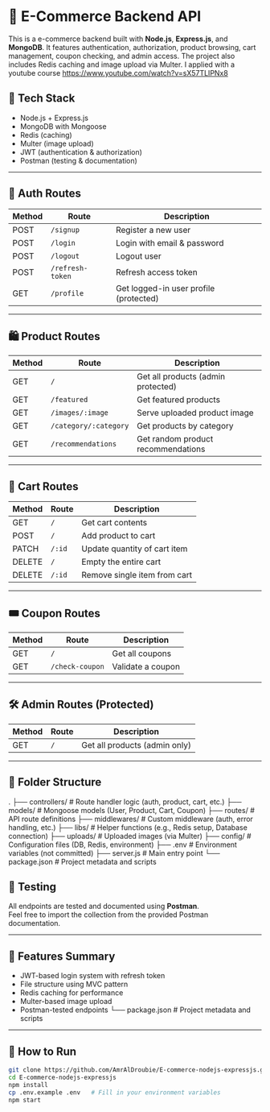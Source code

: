 # 🛒 E-Commerce Backend API

This is a e-commerce backend built with **Node.js**, **Express.js**, and **MongoDB**. It features authentication, authorization, product browsing, cart management, coupon checking, and admin access. The project also includes Redis caching and image upload via Multer.
I applied with a youtube course https://www.youtube.com/watch?v=sX57TLIPNx8

## 🚀 Tech Stack

- Node.js + Express.js
- MongoDB with Mongoose
- Redis (caching)
- Multer (image upload)
- JWT (authentication & authorization)
- Postman (testing & documentation)

---

## 🔐 Auth Routes

| Method | Route            | Description                            |
| ------ | ---------------- | -------------------------------------- |
| POST   | `/signup`        | Register a new user                    |
| POST   | `/login`         | Login with email & password            |
| POST   | `/logout`        | Logout user                            |
| POST   | `/refresh-token` | Refresh access token                   |
| GET    | `/profile`       | Get logged-in user profile (protected) |

---

## 🛍️ Product Routes

| Method | Route                 | Description                        |
| ------ | --------------------- | ---------------------------------- |
| GET    | `/`                   | Get all products (admin protected) |
| GET    | `/featured`           | Get featured products              |
| GET    | `/images/:image`      | Serve uploaded product image       |
| GET    | `/category/:category` | Get products by category           |
| GET    | `/recommendations`    | Get random product recommendations |

---

## 🛒 Cart Routes

| Method | Route  | Description                  |
| ------ | ------ | ---------------------------- |
| GET    | `/`    | Get cart contents            |
| POST   | `/`    | Add product to cart          |
| PATCH  | `/:id` | Update quantity of cart item |
| DELETE | `/`    | Empty the entire cart        |
| DELETE | `/:id` | Remove single item from cart |

---

## 🎟️ Coupon Routes

| Method | Route           | Description       |
| ------ | --------------- | ----------------- |
| GET    | `/`             | Get all coupons   |
| GET    | `/check-coupon` | Validate a coupon |

---

## 🛠️ Admin Routes (Protected)

| Method | Route | Description                   |
| ------ | ----- | ----------------------------- |
| GET    | `/`   | Get all products (admin only) |

---

## 📂 Folder Structure

.
├── controllers/ # Route handler logic (auth, product, cart, etc.)
├── models/ # Mongoose models (User, Product, Cart, Coupon)
├── routes/ # API route definitions
├── middlewares/ # Custom middleware (auth, error handling, etc.)
├── libs/ # Helper functions (e.g., Redis setup, Database connection)
├── uploads/ # Uploaded images (via Multer)
├── config/ # Configuration files (DB, Redis, environment)
├── .env # Environment variables (not committed)
├── server.js # Main entry point
└── package.json # Project metadata and scripts

## 🧪 Testing

All endpoints are tested and documented using **Postman**.  
Feel free to import the collection from the provided Postman documentation.

---

## 📸 Features Summary

- JWT-based login system with refresh token
- File structure using MVC pattern
- Redis caching for performance
- Multer-based image upload
- Postman-tested endpoints
  └── package.json # Project metadata and scripts

---

## 📌 How to Run

```bash
git clone https://github.com/AmrAlDroubie/E-commerce-nodejs-expressjs.git
cd E-commerce-nodejs-expressjs
npm install
cp .env.example .env   # Fill in your environment variables
npm start
```
